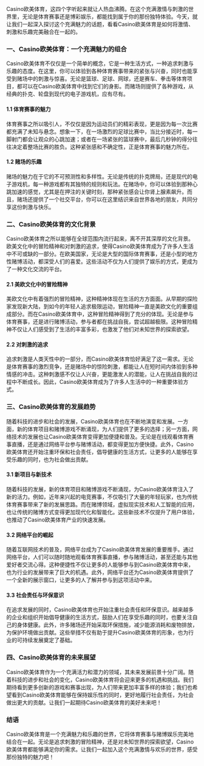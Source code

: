 Casino欧美体育，这四个字听起来就让人热血沸腾。在这个充满激情与刺激的世界里，无论是体育赛事还是博彩娱乐，都能找到属于你的那份独特体验。今天，就让我们一起深入探讨这个充满魅力的话题，看看Casino欧美体育是如何将激情、刺激和乐趣完美融合在一起的。

### 一、Casino欧美体育：一个充满魅力的组合

Casino欧美体育不仅仅是一个简单的概念，它是一种生活方式，一种追求刺激与乐趣的态度。在这里，你可以体验到各种体育赛事带来的紧张与兴奋，同时也能享受到赌场中的刺激与惊喜。无论是篮球、足球、网球，还是赛车、拳击等体育项目，都可以在Casino欧美体育中找到它们的身影。而赌场则提供了各种游戏，从经典的扑克、轮盘到现代的电子游戏机，应有尽有。

#### 1.1 体育赛事的魅力

体育赛事之所以吸引人，不仅仅是因为运动员们的精彩表现，更是因为每一次比赛都充满了未知与悬念。想象一下，在一场激烈的足球比赛中，当比分接近时，每一脚射门都会让观众的心跳加速；或者在一场紧张的篮球赛中，最后几秒钟的得分往往决定着整场比赛的胜负。这种紧张感和不确定性，正是体育赛事的魅力所在。

#### 1.2 赌场的乐趣

赌场的魅力在于它的不可预测性和多样性。无论是传统的扑克牌局，还是现代的电子游戏机，每一种游戏都有其独特的规则和玩法。在赌场中，你可以体验到那种心跳加速的感觉，尤其是在押注的关键时刻，那种紧张感会让你肾上腺素飙升。而且，赌场还提供了一个社交平台，你可以在这里结识来自世界各地的朋友，共同分享这份刺激与快乐。

### 二、Casino欧美体育的文化背景

Casino欧美体育之所以能够在全球范围内流行起来，离不开其深厚的文化背景。欧美文化中的冒险精神和对刺激的追求，使得Casino欧美体育成为了许多人生活中不可或缺的一部分。在欧美国家，无论是大型的国际体育赛事，还是小型的地方性赌博活动，都深受人们的喜爱。这些活动不仅为人们提供了娱乐的方式，更成为了一种文化交流的平台。

#### 2.1 美欧文化中的冒险精神

美欧文化中有着强烈的冒险精神，这种精神体现在生活的方方面面。从早期的探险家发现新大陆，到如今的年轻人追求极限运动，冒险精神一直是美欧文化的重要组成部分。而在Casino欧美体育中，这种冒险精神得到了充分的体现。无论是参与体育赛事，还是进行赌博活动，参与者都在挑战自我，尝试超越极限。这种冒险精神不仅让人们感受到了生活的丰富多彩，也激发了他们对未知世界的探索欲望。

#### 2.2 对刺激的追求

追求刺激是人类天性中的一部分，而Casino欧美体育恰好满足了这一需求。无论是体育赛事的激烈竞争，还是赌场中的惊险刺激，都能让人在短时间内体验到多种情感的冲击。这种刺激感不仅让人兴奋，更能激发人的潜能，让人在挑战自我的过程中不断成长。因此，Casino欧美体育成为了许多人生活中的一种重要体验方式。

### 三、Casino欧美体育的发展趋势

随着科技的进步和社会的发展，Casino欧美体育也在不断地演变和发展。一方面，新的体育项目和赌博游戏不断涌现，为人们提供了更多的选择；另一方面，网络技术的发展也让Casino欧美体育变得更加便捷和普及。无论是在线观看体育赛事直播，还是通过网络平台参与赌博活动，都变得更加方便快捷。此外，Casino欧美体育还开始注重环保和社会责任，倡导健康的生活方式，让更多的人能够在享受乐趣的同时，也为社会做出贡献。

#### 3.1 新项目与新技术

随着科技的发展，新的体育项目和赌博游戏不断涌现，为Casino欧美体育注入了新的活力。例如，近年来兴起的电竞赛事，不仅吸引了大量的年轻玩家，也为传统体育赛事带来了新的发展思路。而在赌博领域，虚拟现实技术和人工智能的应用，也让传统的赌博方式变得更加现代化和智能化。这些新技术不仅提升了用户体验，也推动了Casino欧美体育产业的快速发展。

#### 3.2 网络平台的崛起

随着互联网技术的普及，网络平台成为了Casino欧美体育发展的重要推手。通过网络平台，人们可以随时随地观看体育赛事直播，参与赌博活动，甚至还能与其他爱好者交流心得。这种便捷性不仅让更多的人能够参与到Casino欧美体育中来，也为行业的发展带来了巨大的机遇。此外，网络平台还为Casino欧美体育提供了一个全新的展示窗口，让更多的人了解并参与到这项活动中来。

#### 3.3 社会责任与环保意识

在追求发展的同时，Casino欧美体育也开始注重社会责任和环保意识。越来越多的企业和组织开始倡导健康的生活方式，鼓励人们在享受乐趣的同时，也要关注自己的身体健康。此外，许多赌场还开始采取环保措施，减少能源消耗和废物排放，为保护环境做出贡献。这些举措不仅有助于提升Casino欧美体育的形象，也为行业的可持续发展奠定了基础。

### 四、Casino欧美体育的未来展望

Casino欧美体育作为一个充满活力和潜力的领域，其未来发展前景十分广阔。随着科技的进步和社会的变化，Casino欧美体育将会迎来更多的机遇和挑战。我们期待看到更多创新的游戏和赛事出现，为人们带来更加丰富多样的体验；我们也希望看到Casino欧美体育能够在保持娱乐性的同时，更好地履行社会责任，为社会做出更大的贡献。让我们一起期待Casino欧美体育的美好未来吧！

### 结语

Casino欧美体育是一个充满魅力和乐趣的世界，它将体育赛事与赌博娱乐完美地结合在一起。无论是追求刺激的冒险精神，还是对未知世界的探索欲望，Casino欧美体育都能够满足你的需求。让我们一起加入这个充满激情与欢乐的世界，感受那份独特的魅力吧！